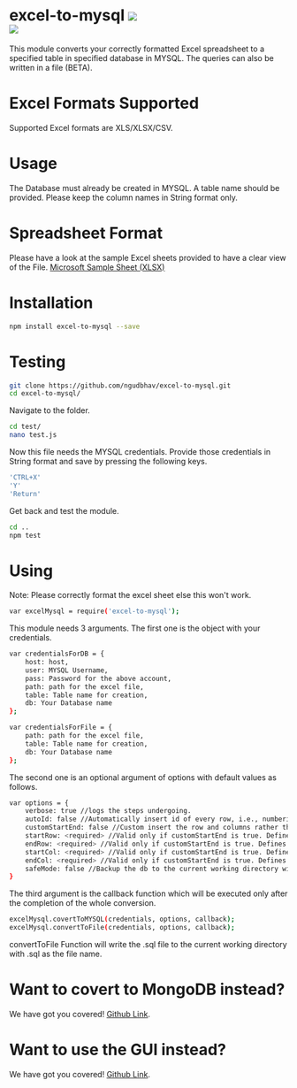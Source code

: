 # excel-to-mysql <img src="https://travis-ci.org/ngudbhav/excel-to-mysql.svg?branch=master"> <br> <a href="https://nodei.co/npm/excel-to-mysql/"><img src="https://nodei.co/npm/excel-to-mysql.png"></a>
This module converts your correctly formatted Excel spreadsheet to a specified table in specified database in MYSQL. The queries can also be written in a file (BETA).

# Excel Formats Supported
Supported Excel formats are XLS/XLSX/CSV.

# Usage
The Database must already be created in MYSQL. A table name should be provided. Please keep the column names in String format only.

# Spreadsheet Format
Please have a look at the sample Excel sheets provided to have a clear view of the File. <a href="https://go.microsoft.com/fwlink/?LinkID=521962">Microsoft Sample Sheet (XLSX)</a>

# Installation
```sh
npm install excel-to-mysql --save
```

# Testing

```sh
git clone https://github.com/ngudbhav/excel-to-mysql.git
cd excel-to-mysql/
```
Navigate to the folder.
```sh
cd test/
nano test.js
```
Now this file needs the MYSQL credentials. Provide those credentials in String format and save by pressing the following keys.
```sh
'CTRL+X'
'Y'
'Return'
```
Get back and test the module.
```sh
cd ..
npm test
```
# Using
Note: Please correctly format the excel sheet else this won't work.
```sh
var excelMysql = require('excel-to-mysql');
```
This module needs 3 arguments.
The first one is the object with your credentials.

```sh
var credentialsForDB = {
	host: host,
	user: MYSQL Username,
	pass: Password for the above account,
	path: path for the excel file,
	table: Table name for creation,
	db: Your Database name
};

var credentialsForFile = {
	path: path for the excel file,
	table: Table name for creation,
	db: Your Database name
};
```
The second one is an optional argument of options with default values as follows.
```sh
var options = {
	verbose: true //logs the steps undergoing.
	autoId: false //Automatically insert id of every row, i.e., numbering every row.
	customStartEnd: false //Custom insert the row and columns rather than full excel-file.
	startRow: <required> //Valid only if customStartEnd is true. Defines the start Row of the data.
	endRow: <required> //Valid only if customStartEnd is true. Defines the end Row of the data.
	startCol: <required> //Valid only if customStartEnd is true. Defines the start Column of the data.
	endCol: <required> //Valid only if customStartEnd is true. Defines the end Column of the data.
	safeMode: false //Backup the db to the current working directory with <db>.sql as file name.
}
```
The third argument is the callback function which will be executed only after the completion of the whole conversion.

```sh
excelMysql.covertToMYSQL(credentials, options, callback);
excelMysql.convertToFile(credentials, options, callback);
```

convertToFile Function will write the .sql file to the current working directory with <code><db></code>.sql as the file name.

# Want to covert to MongoDB instead?
We have got you covered! <a href="https://github.com/ngudbhav/excel-to-mongodb">Github Link</a>.

# Want to use the GUI instead?
We have got you covered! <a href="https://github.com/ngudbhav/TriCo-electron-app">Github Link</a>.